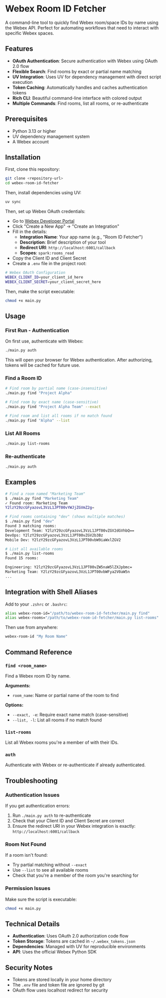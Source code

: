 # Webex Room ID Fetcher

A command-line tool to quickly find Webex room/space IDs by name using the Webex API. Perfect for automating workflows that need to interact with specific Webex spaces.

## Features

- **OAuth Authentication**: Secure authentication with Webex using OAuth 2.0 flow
- **Flexible Search**: Find rooms by exact or partial name matching
- **UV Integration**: Uses UV for dependency management with direct script execution
- **Token Caching**: Automatically handles and caches authentication tokens
- **Rich CLI**: Beautiful command-line interface with colored output
- **Multiple Commands**: Find rooms, list all rooms, or re-authenticate

## Prerequisites

- Python 3.13 or higher
- UV dependency management system
- A Webex account

## Installation

First, clone this repository:

```bash
git clone <repository-url>
cd webex-room-id-fetcher
```

Then, install dependencies using UV:

```bash
uv sync
```

Then, set up Webex OAuth credentials:

- Go to [Webex Developer Portal](https://developer.webex.com/my-apps)
- Click "Create a New App" → "Create an Integration"
- Fill in the details:
    - **Integration Name**: Your app name (e.g., "Room ID Fetcher")
    - **Description**: Brief description of your tool
    - **Redirect URI**: `http://localhost:6001/callback`
    - **Scopes**: `spark:rooms_read`
- Copy the Client ID and Client Secret
- Create a `.env` file in the project root:

```bash
# Webex OAuth Configuration
WEBEX_CLIENT_ID=your_client_id_here
WEBEX_CLIENT_SECRET=your_client_secret_here
```

Then, make the script executable:

```bash
chmod +x main.py
```

## Usage

### First Run - Authentication

On first use, authenticate with Webex:

```bash
./main.py auth
```

This will open your browser for Webex authentication. After authorizing, tokens will be cached for future use.

### Find a Room ID

```bash
# Find room by partial name (case-insensitive)
./main.py find "Project Alpha"

# Find room by exact name (case-sensitive)
./main.py find "Project Alpha Team" --exact

# Find room and list all rooms if no match found
./main.py find "Alpha" --list
```

### List All Rooms

```bash
./main.py list-rooms
```

### Re-authenticate

```bash
./main.py auth
```

## Examples

```bash
# Find a room named "Marketing Team"
$ ./main.py find "Marketing Team"
✓ Found room: Marketing Team
Y2lzY29zcGFyazovL3VzL1JPT00vYWJjZGVmZ2g=

# Find rooms containing "dev" (shows multiple matches)
$ ./main.py find "dev"
Found 3 matching rooms:
Development Team: Y2lzY29zcGFyazovL3VzL1JPT00vZGV2dGVhbQ==
DevOps: Y2lzY29zcGFyazovL3VzL1JPT00vZGV2b3Bz
Mobile Dev: Y2lzY29zcGFyazovL3VzL1JPT00vbW9iaWxlZGV2

# List all available rooms
$ ./main.py list-rooms
Found 15 rooms:

Engineering: Y2lzY29zcGFyazovL3VzL1JPT00vZW5naW5lZXJpbmc=
Marketing Team: Y2lzY29zcGFyazovL3VzL1JPT00vbWFya2V0aW5n
...
```

## Integration with Shell Aliases

Add to your `.zshrc` or `.bashrc`:

```bash
alias webex-room-id="/path/to/webex-room-id-fetcher/main.py find"
alias webex-rooms="/path/to/webex-room-id-fetcher/main.py list-rooms"
```

Then use from anywhere:

```bash
webex-room-id "My Room Name"
```

## Command Reference

### `find <room_name>`

Find a Webex room ID by name.

**Arguments:**

- `room_name`: Name or partial name of the room to find

**Options:**

- `--exact, -e`: Require exact name match (case-sensitive)
- `--list, -l`: List all rooms if no match found

### `list-rooms`

List all Webex rooms you're a member of with their IDs.

### `auth`

Authenticate with Webex or re-authenticate if already authenticated.

## Troubleshooting

### Authentication Issues

If you get authentication errors:

1. Run `./main.py auth` to re-authenticate
2. Check that your Client ID and Client Secret are correct
3. Ensure the redirect URI in your Webex integration is exactly: `http://localhost:6001/callback`

### Room Not Found

If a room isn't found:

- Try partial matching without `--exact`
- Use `--list` to see all available rooms
- Check that you're a member of the room you're searching for

### Permission Issues

Make sure the script is executable:

```bash
chmod +x main.py
```

## Technical Details

- **Authentication**: Uses OAuth 2.0 authorization code flow
- **Token Storage**: Tokens are cached in `~/.webex_tokens.json`
- **Dependencies**: Managed with UV for reproducible environments
- **API**: Uses the official Webex Python SDK

## Security Notes

- Tokens are stored locally in your home directory
- The `.env` file and token file are ignored by git
- OAuth flow uses localhost redirect for security
